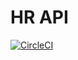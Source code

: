 # HR API

[![CircleCI](https://circleci.com/gh/zelazna/hr_api.svg?style=svg)](https://circleci.com/gh/zelazna/hr_api)